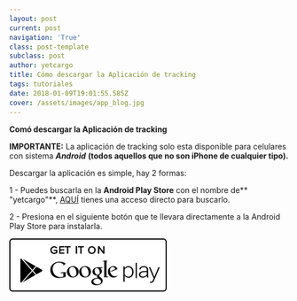 ```yaml
---
layout: post
current: post
navigation: 'True'
class: post-template
subclass: post
author: yetcargo
title: Cómo descargar la Aplicación de tracking
tags: tutoriales
date: 2018-01-09T19:01:55.585Z
cover: /assets/images/app_blog.jpg
---
```

**Comó descargar la Aplicación de tracking**

**IMPORTANTE:** La aplicación de tracking solo esta disponible para celulares con sistema _**Android**_ **(todos aquellos que no son iPhone de cualquier tipo).**

Descargar la aplicación es simple, hay 2 formas:

1 - Puedes buscarla en la **Android Play Store** con el nombre de** "yetcargo"**, [AQUÍ](https://play.google.com/store/search?q=yetcargo&c=apps) tienes una acceso directo para buscarlo.

2 - Presiona en el siguiente botón que te llevara directamente a la Android Play Store para instalarla.

[![](/assets/images/play_store.png)](https://play.google.com/store/apps/details?id=com.yetcargo.yetcargo)
